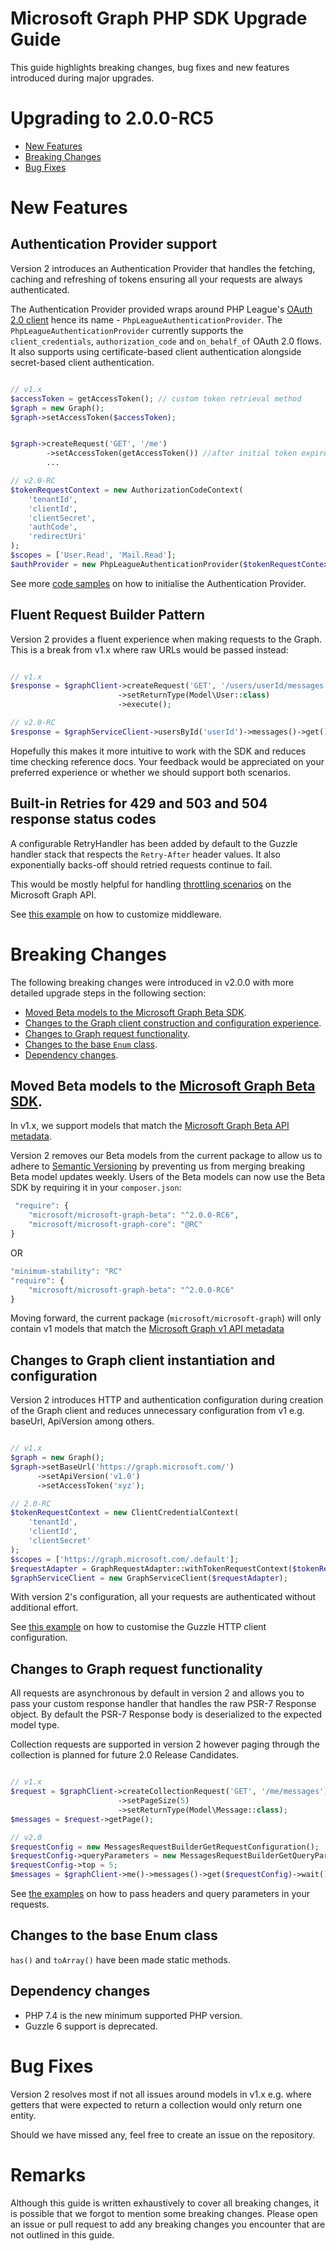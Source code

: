 # Microsoft Graph PHP SDK Upgrade Guide

This guide highlights breaking changes, bug fixes and new features introduced during major upgrades.


# Upgrading to 2.0.0-RC5
- [New Features](#new-features)
- [Breaking Changes](#breaking-changes)
- [Bug Fixes](#bug-fixes)


# New Features

## Authentication Provider support
Version 2 introduces an Authentication Provider that handles the fetching, caching and refreshing of tokens ensuring all your requests are always authenticated.

The Authentication Provider provided wraps around PHP League's [OAuth 2.0 client](https://oauth2-client.thephpleague.com/) hence its name - `PhpLeagueAuthenticationProvider`. The `PhpLeagueAuthenticationProvider` currently supports the `client_credentials`, `authorization_code` and `on_behalf_of` OAuth 2.0 flows. It also supports using certificate-based client authentication alongside secret-based client authentication.

```php

// v1.x
$accessToken = getAccessToken(); // custom token retrieval method
$graph = new Graph();
$graph->setAccessToken($accessToken);


$graph->createRequest('GET', '/me')
        ->setAccessToken(getAccessToken()) //after initial token expires
        ...

// v2.0-RC
$tokenRequestContext = new AuthorizationCodeContext(
    'tenantId',
    'clientId',
    'clientSecret',
    'authCode',
    'redirectUri'
);
$scopes = ['User.Read', 'Mail.Read'];
$authProvider = new PhpLeagueAuthenticationProvider($tokenRequestContext, $scopes);

```

See more [code samples](README.md#create-an-authentication-provider-object) on how to initialise the Authentication Provider.

## Fluent Request Builder Pattern
Version 2 provides a fluent experience when making requests to the Graph. This is a break
from v1.x where raw URLs would be passed instead:

```php

// v1.x
$response = $graphClient->createRequest('GET', '/users/userId/messages')
                        ->setReturnType(Model\User::class)
                        ->execute();

// v2.0-RC
$response = $graphServiceClient->usersById('userId')->messages()->get()->wait();
```

Hopefully this makes it more intuitive to work with the SDK and reduces time checking reference docs. Your feedback would be appreciated on your preferred experience or whether we should support both scenarios.

## Built-in Retries for 429 and 503 and 504 response status codes

A configurable RetryHandler has been added by default to the Guzzle handler stack that
respects the `Retry-After` header values. It also exponentially backs-off should retried requests continue to fail.

This would be mostly helpful for handling [throttling scenarios](https://docs.microsoft.com/en-us/graph/throttling) on the Microsoft Graph API.

See [this example](docs/Examples.md#customizing-middleware-configuration) on how to customize middleware.

# Breaking Changes
The following breaking changes were introduced in v2.0.0 with more detailed upgrade steps in the following section:
- [Moved Beta models to the Microsoft Graph Beta SDK](#moved-beta-models-to-the-microsoft-graph-beta-sdkhttpspackagistorgpackagesmicrosoftmicrosoft-graph-beta).
- [Changes to the Graph client construction and configuration experience](#changes-to-graph-client-instantiation-and-configuration).
- [Changes to Graph request functionality](#changes-to-graph-request-functionality).
- [Changes to the base `Enum` class](#changes-to-the-base-enum-class).
- [Dependency changes](#dependency-changes).


## Moved Beta models to the [Microsoft Graph Beta SDK](https://packagist.org/packages/microsoft/microsoft-graph-beta).
In v1.x, we support models that match the [Microsoft Graph Beta API metadata](https://graph.microsoft.com/beta/$metadata).

Version 2 removes our Beta models from the current package to allow us to adhere to [Semantic Versioning](https://semver.org/spec/v2.0.0.html) by preventing us
from merging breaking Beta model updates weekly. Users of the Beta models can now use the Beta SDK by requiring it in your `composer.json`:
```php
 "require": {
    "microsoft/microsoft-graph-beta": "^2.0.0-RC6",
    "microsoft/microsoft-graph-core": "@RC"
}
```
OR
```php
"minimum-stability": "RC"
"require": {
    "microsoft/microsoft-graph-beta": "^2.0.0-RC6"
}
```
Moving forward, the current package (`microsoft/microsoft-graph`) will only contain v1 models that match the [Microsoft Graph v1 API metadata](https://graph.microsoft.com/v1.0/$metadata)

## Changes to Graph client instantiation and configuration
Version 2 introduces HTTP and authentication configuration during creation of the Graph client and reduces unnecessary configuration from v1 e.g. baseUrl, ApiVersion among others.

```php

// v1.x
$graph = new Graph();
$graph->setBaseUrl('https://graph.microsoft.com/')
      ->setApiVersion('v1.0')
      ->setAccessToken('xyz');

// 2.0-RC
$tokenRequestContext = new ClientCredentialContext(
    'tenantId',
    'clientId',
    'clientSecret'
);
$scopes = ['https://graph.microsoft.com/.default'];
$requestAdapter = GraphRequestAdapter::withTokenRequestContext($tokenRequestContext, $scopes);
$graphServiceClient = new GraphServiceClient($requestAdapter);

```
With version 2's configuration, all your requests are authenticated without additional effort.

See [this example](docs/Examples.md#creating-a-graph-client) on how to customise the Guzzle HTTP client configuration.

## Changes to Graph request functionality

All requests are asynchronous by default in version 2 and allows you to pass your custom
response handler that handles the raw PSR-7 Response object. By default the PSR-7 Response body is deserialized to the expected model type.

Collection requests are supported in version 2 however paging through the collection is planned for future 2.0 Release Candidates.

```php

// v1.x
$request = $graphClient->createCollectionRequest('GET', '/me/messages');
                        ->setPageSize(5)
                        ->setReturnType(Model\Message::class);
$messages = $request->getPage();

// v2.0
$requestConfig = new MessagesRequestBuilderGetRequestConfiguration();
$requestConfig->queryParameters = new MessagesRequestBuilderGetQueryParameters();
$requestConfig->top = 5;
$messages = $graphClient->me()->messages()->get($requestConfig)->wait();
```

See [the examples](docs/Examples.md) on how to pass headers and query parameters in your requests.

## Changes to the base Enum class
`has()` and `toArray()` have been made static methods.

## Dependency changes

- PHP 7.4 is the new minimum supported PHP version.
- Guzzle 6 support is deprecated.




# Bug Fixes
Version 2 resolves most if not all issues around models in v1.x e.g. where getters
that were expected to return a collection would only return one entity.

Should we have missed any, feel free to create an issue on the repository.


# Remarks
Although this guide is written exhaustively to cover all breaking changes, it is possible that we forgot to mention some breaking changes.
Please open an issue or pull request to add any breaking changes you encounter that are not outlined in this guide.
